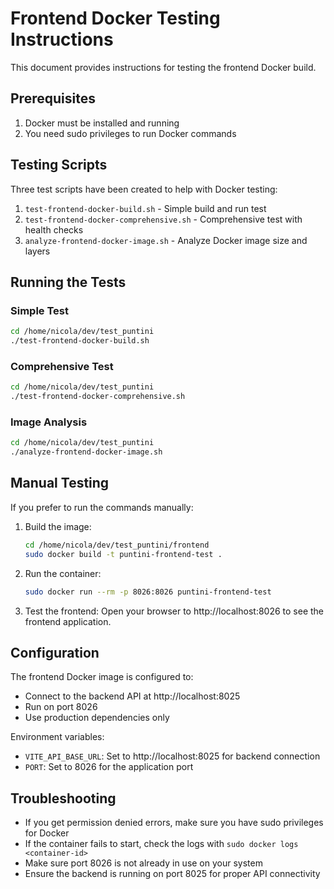 # Frontend Docker Testing Instructions

This document provides instructions for testing the frontend Docker build.

## Prerequisites

1. Docker must be installed and running
2. You need sudo privileges to run Docker commands

## Testing Scripts

Three test scripts have been created to help with Docker testing:

1. `test-frontend-docker-build.sh` - Simple build and run test
2. `test-frontend-docker-comprehensive.sh` - Comprehensive test with health checks
3. `analyze-frontend-docker-image.sh` - Analyze Docker image size and layers

## Running the Tests

### Simple Test

```bash
cd /home/nicola/dev/test_puntini
./test-frontend-docker-build.sh
```

### Comprehensive Test

```bash
cd /home/nicola/dev/test_puntini
./test-frontend-docker-comprehensive.sh
```

### Image Analysis

```bash
cd /home/nicola/dev/test_puntini
./analyze-frontend-docker-image.sh
```

## Manual Testing

If you prefer to run the commands manually:

1. Build the image:
   ```bash
   cd /home/nicola/dev/test_puntini/frontend
   sudo docker build -t puntini-frontend-test .
   ```

2. Run the container:
   ```bash
   sudo docker run --rm -p 8026:8026 puntini-frontend-test
   ```

3. Test the frontend:
   Open your browser to http://localhost:8026 to see the frontend application.

## Configuration

The frontend Docker image is configured to:

- Connect to the backend API at http://localhost:8025
- Run on port 8026
- Use production dependencies only

Environment variables:
- `VITE_API_BASE_URL`: Set to http://localhost:8025 for backend connection
- `PORT`: Set to 8026 for the application port

## Troubleshooting

- If you get permission denied errors, make sure you have sudo privileges for Docker
- If the container fails to start, check the logs with `sudo docker logs <container-id>`
- Make sure port 8026 is not already in use on your system
- Ensure the backend is running on port 8025 for proper API connectivity